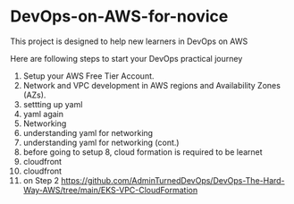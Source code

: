 # DevOps-on-AWS-for-novice
This project is designed to help new learners in DevOps on AWS

Here are following steps to start your DevOps practical journey
1. Setup your AWS Free Tier Account.
2. Network and VPC development in AWS regions and Availability Zones (AZs).
3. settting up yaml
4. yaml again
5. Networking
6. understanding yaml for networking
7. understanding yaml for networking (cont.)
8. before going to setup 8, cloud formation is required to be learnet
9. cloudfront
10. cloudfront
11. on Step 2 https://github.com/AdminTurnedDevOps/DevOps-The-Hard-Way-AWS/tree/main/EKS-VPC-CloudFormation

